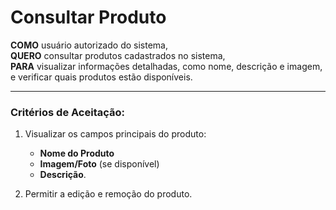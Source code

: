# Consultar Produto 

**COMO** usuário autorizado do sistema,  
**QUERO** consultar produtos cadastrados no sistema,  
**PARA** visualizar informações detalhadas, como nome, descrição e imagem, e verificar quais produtos estão disponíveis.

---

### Critérios de Aceitação:

1. Visualizar os campos principais do produto:
     - **Nome do Produto**
     - **Imagem/Foto** (se disponível)
     - **Descrição**.
       
2. Permitir a edição e remoção do produto. 

